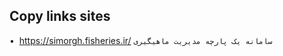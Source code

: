 
<h2> Copy links sites </h2>


• ‌ https://simorgh.fisheries.ir/
``سامانه یک پارچه مدیریت ماهیگیری ``

